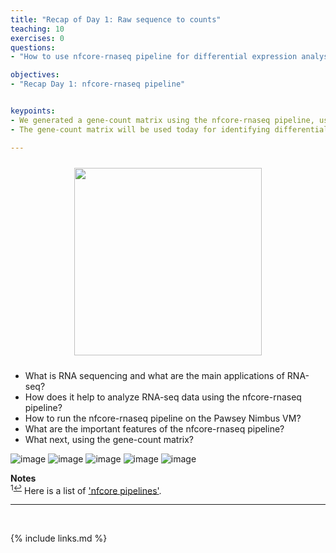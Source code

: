 ```yaml
---
title: "Recap of Day 1: Raw sequence to counts"
teaching: 10
exercises: 0
questions:
- "How to use nfcore-rnaseq pipeline for differential expression analysis?"

objectives:
- "Recap Day 1: nfcore-rnaseq pipeline"


keypoints:
- We generated a gene-count matrix using the nfcore-rnaseq pipeline, using a single command.
- The gene-count matrix will be used today for identifying differentially expressed genes.

---
```


<p align="center">
<img src="{{ page.root }}/fig/typical_and_nfcore_merged.png" style="margin:10px;height:300px"/>
</p>

- What is RNA sequencing and what are the main applications of RNA-seq?
- How does it help to analyze RNA-seq data using the nfcore-rnaseq pipeline?
- How to run the nfcore-rnaseq pipeline on the Pawsey Nimbus VM?
- What are the important features of the nfcore-rnaseq pipeline?
- What next, using the gene-count matrix?


![image](https://user-images.githubusercontent.com/12062345/188776561-58aa8c92-2e0c-4cb5-8e68-3eca048cda58.png)
![image](https://user-images.githubusercontent.com/12062345/188776414-06ecaef2-5dc2-4051-af97-e2890a0d4a96.png)
![image](https://user-images.githubusercontent.com/12062345/188776448-d7bd4a49-aa96-4283-a843-d2e77cfdd89e.png)
![image](https://user-images.githubusercontent.com/12062345/188776589-3a87e363-cc66-49c8-bf11-015ea4017ac6.png)
![image](https://user-images.githubusercontent.com/12062345/188776494-51494b2b-8ac7-4fb6-ba2d-d92bd07ba351.png)


**Notes**   
<sup id="f1">1[↩](#a1)</sup> Here is a list of ['nfcore pipelines'](https://nf-co.re/pipelines/).

___
<br>



{% include links.md %}
